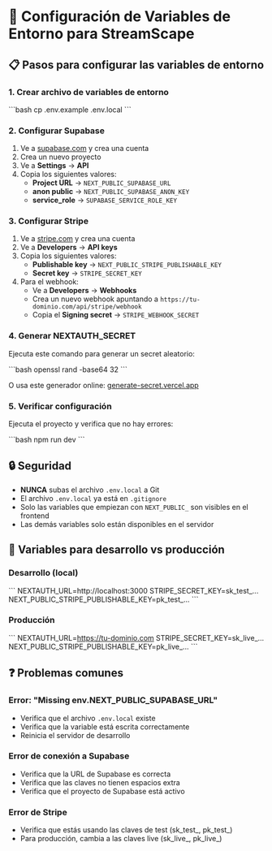 # 🚀 Configuración de Variables de Entorno para StreamScape

## 📋 Pasos para configurar las variables de entorno

### 1. Crear archivo de variables de entorno
\`\`\`bash
cp .env.example .env.local
\`\`\`

### 2. Configurar Supabase

1. Ve a [supabase.com](https://supabase.com) y crea una cuenta
2. Crea un nuevo proyecto
3. Ve a **Settings** → **API**
4. Copia los siguientes valores:
   - **Project URL** → `NEXT_PUBLIC_SUPABASE_URL`
   - **anon public** → `NEXT_PUBLIC_SUPABASE_ANON_KEY`
   - **service_role** → `SUPABASE_SERVICE_ROLE_KEY`

### 3. Configurar Stripe

1. Ve a [stripe.com](https://stripe.com) y crea una cuenta
2. Ve a **Developers** → **API keys**
3. Copia los siguientes valores:
   - **Publishable key** → `NEXT_PUBLIC_STRIPE_PUBLISHABLE_KEY`
   - **Secret key** → `STRIPE_SECRET_KEY`
4. Para el webhook:
   - Ve a **Developers** → **Webhooks**
   - Crea un nuevo webhook apuntando a `https://tu-dominio.com/api/stripe/webhook`
   - Copia el **Signing secret** → `STRIPE_WEBHOOK_SECRET`

### 4. Generar NEXTAUTH_SECRET

Ejecuta este comando para generar un secret aleatorio:

\`\`\`bash
openssl rand -base64 32
\`\`\`

O usa este generador online: [generate-secret.vercel.app](https://generate-secret.vercel.app/32)

### 5. Verificar configuración

Ejecuta el proyecto y verifica que no hay errores:

\`\`\`bash
npm run dev
\`\`\`

## 🔒 Seguridad

- **NUNCA** subas el archivo `.env.local` a Git
- El archivo `.env.local` ya está en `.gitignore`
- Solo las variables que empiezan con `NEXT_PUBLIC_` son visibles en el frontend
- Las demás variables solo están disponibles en el servidor

## 🧪 Variables para desarrollo vs producción

### Desarrollo (local)
\`\`\`
NEXTAUTH_URL=http://localhost:3000
STRIPE_SECRET_KEY=sk_test_...
NEXT_PUBLIC_STRIPE_PUBLISHABLE_KEY=pk_test_...
\`\`\`

### Producción
\`\`\`
NEXTAUTH_URL=https://tu-dominio.com
STRIPE_SECRET_KEY=sk_live_...
NEXT_PUBLIC_STRIPE_PUBLISHABLE_KEY=pk_live_...
\`\`\`

## ❓ Problemas comunes

### Error: "Missing env.NEXT_PUBLIC_SUPABASE_URL"
- Verifica que el archivo `.env.local` existe
- Verifica que la variable está escrita correctamente
- Reinicia el servidor de desarrollo

### Error de conexión a Supabase
- Verifica que la URL de Supabase es correcta
- Verifica que las claves no tienen espacios extra
- Verifica que el proyecto de Supabase está activo

### Error de Stripe
- Verifica que estás usando las claves de test (sk_test_, pk_test_)
- Para producción, cambia a las claves live (sk_live_, pk_live_)
